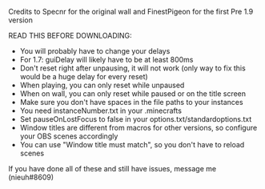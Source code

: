 Credits to Specnr for the original wall and FinestPigeon for the first Pre 1.9 version

READ THIS BEFORE DOWNLOADING:

- You will probably have to change your delays
- For 1.7: guiDelay will likely have to be at least 800ms
- Don't reset right after unpausing, it will not work (only way to fix this would be a huge delay for every reset)
- When playing, you can only reset while unpaused
- When on wall, you can only reset while paused or on the title screen
- Make sure you don't have spaces in the file paths to your instances
- You need instanceNumber.txt in your .minecrafts
- Set pauseOnLostFocus to false in your options.txt/standardoptions.txt
- Window titles are different from macros for other versions, so configure your OBS scenes accordingly
- You can use "Window title must match", so you don't have to reload scenes

If you have done all of these and still have issues, message me (nieuh#8609)
